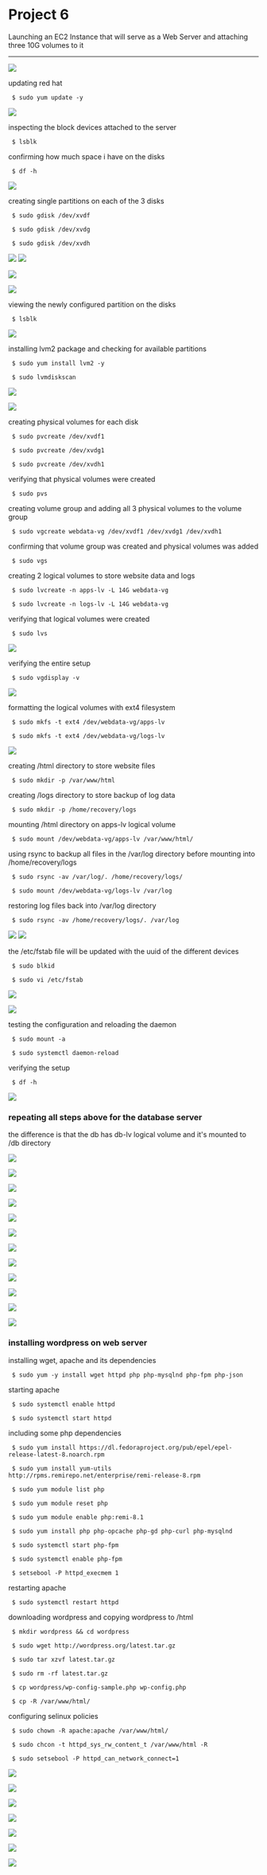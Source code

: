 # Project 6

Launching an EC2 Instance that will serve as a Web Server and attaching three 10G volumes to it

___
![](images/vol1.png)

updating red hat

` $ sudo yum update -y`

![](images/update.png)

inspecting the block devices attached to the server

` $ lsblk`

confirming how much space i have on the disks

` $ df -h`

![](images/devdf4.png)

creating single partitions on each of the 3 disks

` $ sudo gdisk /dev/xvdf`

` $ sudo gdisk /dev/xvdg`

` $ sudo gdisk /dev/xvdh`

![](images/xdvf5.png)
![](images/xvdf5again.png)

![](images/xvdg6.png)

![](images/xvdh7.png)

viewing the newly configured partition on the disks

` $ lsblk`

![](images/lsblk8.png)

installing lvm2 package and checking for available partitions

` $ sudo yum install lvm2 -y`

` $ sudo lvmdiskscan`

![](images/yuminst9.png)

![](images/lvmdiskscan10.png)

creating physical volumes for each disk

` $ sudo pvcreate /dev/xvdf1`

` $ sudo pvcreate /dev/xvdg1`

` $ sudo pvcreate /dev/xvdh1`

verifying that physical volumes were created 

` $ sudo pvs`

creating volume group and adding all 3 physical volumes to the volume group

` $ sudo vgcreate webdata-vg /dev/xvdf1 /dev/xvdg1 /dev/xvdh1`

confirming that volume group was created and physical volumes was added

` $ sudo vgs`

creating 2 logical volumes to store website data and logs

` $ sudo lvcreate -n apps-lv -L 14G webdata-vg`

` $ sudo lvcreate -n logs-lv -L 14G webdata-vg`

verifying that logical volumes were created

` $ sudo lvs`

![](images/pvvglv11.png)

verifying the entire setup

` $ sudo vgdisplay -v`

![](images/vgdisplay12.png)

formatting the logical volumes with ext4 filesystem

` $ sudo mkfs -t ext4 /dev/webdata-vg/apps-lv`

` $ sudo mkfs -t ext4 /dev/webdata-vg/logs-lv`

![](images/mkfs13.png)

creating /html directory to store website files

` $ sudo mkdir -p /var/www/html`

creating /logs directory to store backup of log data

` $ sudo mkdir -p /home/recovery/logs`

mounting /html directory on apps-lv logical volume

` $ sudo mount /dev/webdata-vg/apps-lv /var/www/html/`

using rsync to backup all files in the /var/log directory before mounting into /home/recovery/logs

` $ sudo rsync -av /var/log/. /home/recovery/logs/`

` $ sudo mount /dev/webdata-vg/logs-lv /var/log`

restoring log files back into /var/log directory

` $ sudo rsync -av /home/recovery/logs/. /var/log`

![](images/dirbkup14.png)
![](images/dirbkup14again.png)

the /etc/fstab file will be updated with the uuid of the different devices

` $ sudo blkid`

` $ sudo vi /etc/fstab`

![](images/blkidetc15.png)

![](images/fstab16.png)

testing the configuration and reloading the daemon

` $ sudo mount -a`

` $ sudo systemctl daemon-reload`

verifying the setup 

` $ df -h`

![](images/mountdaemon17.png)

### repeating all steps above for the database server

the difference is that the  db has db-lv logical volume and it's mounted to /db directory

![](images/update.png)

![](images/dbvol.png)

![](images/db1.png)

![](images/dbxvdf2.png)

![](images/dbxvdg3.png)

![](images/dbxvdh4.png)

![](images/dblsblk5.png)

![](images/dblvminst6.png)

![](images/dblvmdlvcreate7.png)

![](images/dbverify8.png)

![](images/dbmkfs2fstab9.png)

![](images/dbfstabveri10.png)

### installing wordpress on web server

installing wget, apache and its dependencies

` $ sudo yum -y install wget httpd php php-mysqlnd php-fpm php-json`

starting apache 

` $ sudo systemctl enable httpd`

` $ sudo systemctl start httpd`

including some php dependencies 

` $ sudo yum install https://dl.fedoraproject.org/pub/epel/epel-release-latest-8.noarch.rpm`

` $ sudo yum install yum-utils http://rpms.remirepo.net/enterprise/remi-release-8.rpm`

` $ sudo yum module list php`

` $ sudo yum module reset php`

` $ sudo yum module enable php:remi-8.1`

` $ sudo yum install php php-opcache php-gd php-curl php-mysqlnd`

` $ sudo systemctl start php-fpm`

` $ sudo systemctl enable php-fpm`

` $ setsebool -P httpd_execmem 1`

restarting apache 

` $ sudo systemctl restart httpd`

downloading wordpress and copying wordpress to /html

` $ mkdir wordpress && cd wordpress`

` $ sudo wget http://wordpress.org/latest.tar.gz`

` $ sudo tar xzvf latest.tar.gz`

` $ sudo rm -rf latest.tar.gz`

` $ cp wordpress/wp-config-sample.php wp-config.php`

` $ cp -R /var/www/html/`

configuring selinux policies

` $ sudo chown -R apache:apache /var/www/html/`

` $ sudo chcon -t httpd_sys_rw_content_t /var/www/html -R`

` $ sudo setsebool -P httpd_can_network_connect=1`

![](images/wpinst1.png)

![](images/wphpstatus2.png)

![](images/wphttpd3.png)

![](images/wpmkdir2xtract4.png)

![](images/wpcontent5.png)

![](images/wpcpcre6.png)

![](images/wphome2varhtml7.png)

